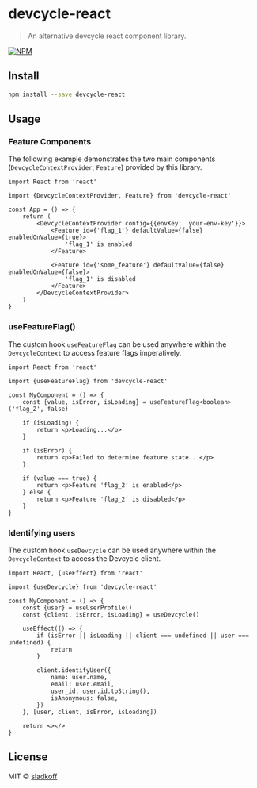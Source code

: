 # devcycle-react

> An alternative devcycle react component library.

[![NPM](https://img.shields.io/npm/v/devcycle-react.svg)](https://www.npmjs.com/package/devcycle-react)

## Install

```bash
npm install --save devcycle-react
```

## Usage

### Feature Components

The following example demonstrates the two main components (`DevcycleContextProvider`, `Feature`) provided by this
library.

```tsx
import React from 'react'

import {DevcycleContextProvider, Feature} from 'devcycle-react'

const App = () => {
	return (
		<DevcycleContextProvider config={{envKey: 'your-env-key'}}>
			<Feature id={'flag_1'} defaultValue={false} enabledOnValue={true}>
				'flag_1' is enabled
			</Feature>

			<Feature id={'some_feature'} defaultValue={false} enabledOnValue={false}>
				'flag_1' is disabled
			</Feature>
		</DevcycleContextProvider>
	)
}
```

### useFeatureFlag()

The custom hook `useFeatureFlag` can be used anywhere within the `DevcycleContext`
to access feature flags imperatively.

```tsx
import React from 'react'

import {useFeatureFlag} from 'devcycle-react'

const MyComponent = () => {
	const {value, isError, isLoading} = useFeatureFlag<boolean>('flag_2', false)

	if (isLoading) {
		return <p>Loading...</p>
	}

	if (isError) {
		return <p>Failed to determine feature state...</p>
	}

	if (value === true) {
		return <p>Feature 'flag_2' is enabled</p>
	} else {
		return <p>Feature 'flag_2' is disabled</p>
	}
}
```

### Identifying users

The custom hook `useDevcycle` can be used anywhere within the `DevcycleContext`
to access the Devcycle client.

```tsx
import React, {useEffect} from 'react'

import {useDevcycle} from 'devcycle-react'

const MyComponent = () => {
	const {user} = useUserProfile()
	const {client, isError, isLoading} = useDevcycle()

	useEffect(() => {
		if (isError || isLoading || client === undefined || user === undefined) {
			return
		}

		client.identifyUser({
			name: user.name,
			email: user.email,
			user_id: user.id.toString(),
			isAnonymous: false,
		})
	}, [user, client, isError, isLoading])

	return <></>
}
```

## License

MIT © [sladkoff](https://github.com/sladkoff)
